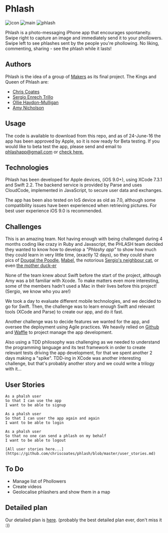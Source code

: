 # Phlash
![icon](http://i.imgur.com/Hpd3YgW.png) ![main](http://i.imgur.com/0BaY523.png) ![phlash](http://i.imgur.com/3P3he6l.png)

Phlash is a photo-messaging iPhone app that encourages spontaneity. Swipe right to capture an image and immediately send it to your phollowers. Swipe left to see phlashes sent by the people you're phollowing. No liking, commenting, sharing - see the phlash while it lasts!

## Authors

Phlash is the idea of a group of [Makers](http://www.makersacademy.com/) as its final project. The Kings and Queen of Phlash are:

 * [Chris Coates](https://github.com/chriscoates)
 * [Sergio Enrech Trillo](https://github.com/tigretoncio)
 * [Ollie Haydon-Mulligan](https://github.com/ollieh-m)
 * [Amy Nicholson](https://github.com/missamynicholson)

## Usage

The code is available to download from this repo, and as of 24-June-16 the app has been approved by Apple, so it is now ready for Beta testing. If you would like to beta test the app, please send and email to phlashapp@gmail.com or [check here.](https://phlash.herokuapp.com/)

## Technologies

Phlash has been developed for Apple devices, (iOS 9.0+), using XCode 7.3.1 and Swift 2.2. The backend service is provided by Parse and uses CloudCode, implemented in JavaScript, to secure user data and exchanges.  

The app has been also tested on IoS device as old as 7.0, although some compatibility issues have been experienced when retrieving pictures. For best user experience iOS 9.0 is recommended.

## Challenges

This is an amazing team. Not having enough with being challenged during 4 months coding like crazy in Ruby and Javascript, the PHLASH team decided they wanted to know how to develop a *"Phlashy app"* to show how much they could learn in very little time, (exactly 12 days), so they could share pics of [Dougal the Poodle](http://i.imgur.com/0pCDeFB.png?1), [Mabel](http://i.imgur.com/ZI8mXE7.jpg), the notorious [Sergio's neighbour cat](http://i.imgur.com/e6TL1Sr.png), or even [the mother duck-er](http://i.imgur.com/aTSMhz9.png)

None of the team knew about Swift before the start of the project, although Amy was a bit familiar with Xcode.  To make matters even more interesting, some of the members hadn't used a Mac in their lives before this project! (Sergio, we know who you are!)

We took a day to evaluate different mobile technologies, and we decided to go for Swift. Then, the challenge was to learn enough Swift and relevant tools (XCode and Parse) to create our app, and do it fast.

Another challenge was to decide features we wanted for the app, and oversee the deployment using Agile practices. We heavily relied on [Github](https://github.com) and [Waffle](https://waffle.io) to project manage the app development.

Also using a TDD philosophy was challenging as we needed to understand the programming language and its test framework in order to create relevant tests driving the app development, for that we spent another 2 days making a "spike". TDD-ing in XCode was another interesting challenge, but that's probably another story and we could write a trilogy with it...

## User Stories
```
As a phalsh user
So that I can use the app
I want to be able to signup
```
```
As a phalsh user
So that I can user the app again and again
I want to be able to login
```
```
As a phalsh user
So that no one can send a phlash on my behalf
I want to be able to logout
```
```
[All user stories here...](https://github.com/chriscoates/phlash/blob/master/user_stories.md)
```

## To Do
- Manage list of Phollowers
- Create videos
- Geolocalise phlashers and show them in a map

## Detailed plan
Our detailed plan is [here](https://www.youtube.com/watch?v=LfmrHTdXgK4).
(probably the best detailed plan ever, don't miss it :))
